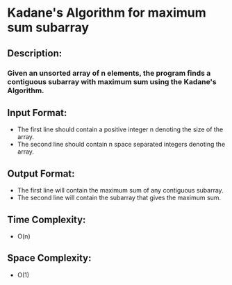 # Kadane's Algorithm for maximum sum subarray
## Description:
### Given an unsorted array of n elements, the program finds a contiguous subarray with maximum sum using the Kadane's Algorithm.
## Input Format:
* The first line should contain a positive integer n denoting the size of the array.
* The second line should contain n space separated integers denoting the array.
## Output Format:
* The first line will contain the maximum sum of any contiguous subarray.
* The second line will contain the subarray that gives the maximum sum.
## Time Complexity: 
* O(n)
## Space Complexity: 
* O(1)